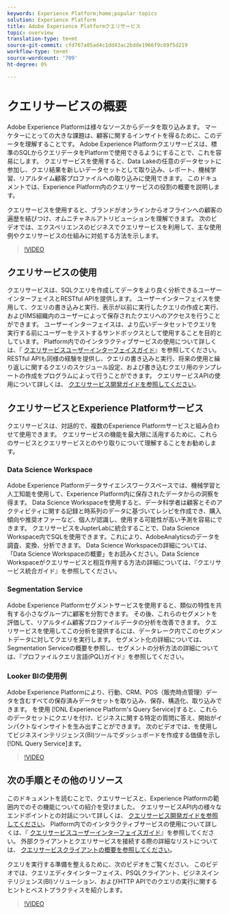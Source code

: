 ```yaml
---
keywords: Experience Platform;home;popular topics
solution: Experience Platform
title: Adobe Experience Platformクエリサービス
topic: overview
translation-type: tm+mt
source-git-commit: cfd767a05ad4c1dd43ac2bdde1966f9c89f5d219
workflow-type: tm+mt
source-wordcount: '709'
ht-degree: 0%

---
```



# クエリサービスの概要

Adobe Experience Platformは様々なソースからデータを取り込みます。 マーケターにとっての大きな課題は、顧客に関するインサイトを得るために、このデータを理解することです。 Adobe Experience Platformクエリサービスは、標準のSQLからクエリデータをPlatformで使用できるようにすることで、これを容易にします。 クエリサービスを使用すると、Data Lakeの任意のデータセットに参加し、クエリ結果を新しいデータセットとして取り込み、レポート、機械学習、リアルタイム顧客プロファイルへの取り込みに使用できます。 このドキュメントでは、Experience Platform内のクエリサービスの役割の概要を説明します。

クエリサービスを使用すると、ブランドがオンラインからオフラインへの顧客の遍歴を結びつけ、オムニチャネルアトリビューションを理解できます。 次のビデオでは、エクスペリエンスのビジネスでクエリサービスを利用して、主な使用例やクエリサービスの仕組みに対処する方法を示します。

>[!VIDEO](https://video.tv.adobe.com/v/29795?quality=12&learn=on)

## クエリサービスの使用

クエリサービスは、SQLクエリを作成してデータをより良く分析できるユーザーインターフェイスとRESTful APIを提供します。 ユーザーインターフェイスを使用して、クエリの書き込みと実行、表示が以前に実行したクエリの作成と実行、およびIMS組織内のユーザーによって保存されたクエリへのアクセスを行うことができます。 ユーザーインターフェイスは、より広いデータセットでクエリを実行する前にユーザーをテストするサンドボックスとして使用することを目的としています。 Platform内でのインタラクティブサービスの使用について詳しくは、『 [クエリサービスユーザーインターフェイスガイド](ui/overview.md)』を参照してください。 RESTful APIも同様の経験を提供し、クエリの書き込みと実行、将来の使用と繰り返しに関するクエリのスケジュール設定、および書き込むクエリ用のテンプレートの作成をプログラムによって行うことができます。 クエリサービスAPIの使用について詳しくは、 [クエリサービス開発ガイドを参照してください](api/getting-started.md)。

## クエリサービスとExperience Platformサービス

クエリサービスは、対話的で、複数のExperience Platformサービスと組み合わせて使用できます。 クエリサービスの機能を最大限に活用するために、これらのサービスとクエリサービスとのやり取りについて理解することをお勧めします。

### Data Science Workspace

Adobe Experience Platformデータサイエンスワークスペースでは、機械学習と人工知能を使用して、Experience Platform内に保存されたデータからの洞察を得ます。 Data Science Workspaceを使用すると、データ科学者は顧客とそのアクティビティに関する記録と時系列のデータに基づいてレシピを作成でき、購入傾向や推奨オファーなど、個人が認識し、使用する可能性が高い予測を容易にできます。 クエリサービスをJupterLabに統合することで、Data Science Workspace内でSQLを使用できます。これにより、AdobeAnalyticsのデータを調査、変換、分析できます。 Data Science Workspaceの詳細については、「Data Science Workspaceの概要」をお読みください。Data Science Workspaceがクエリサービスと相互作用する方法の詳細については、『クエリサービス統合ガイド』を参照してください。

### Segmentation Service

Adobe Experience Platformセグメントサービスを使用すると、類似の特性を共有する小さなグループに顧客を分割できます。 その後、これらのセグメントを評価して、リアルタイム顧客プロファイルデータの分析を改善できます。 クエリサービスを使用してこの分析を提供するには、データレーク内でこのセグメントデータに対してクエリを実行します。 セグメント化の詳細については、Segmentation Serviceの概要を参照し、セグメントの分析方法の詳細については、『プロファイルクエリ言語(PQL)ガイド』を参照してください。

### Looker BIの使用例

Adobe Experience Platformにより、行動、CRM、POS（販売時点管理）データを含むすべての保存済みデータセットを取り込み、保存、構造化、取り込みできます。 を使用 [!DNL Experience Platform's Query Service]すると、これらのデータセットにクエリを付け、ビジネスに関する特定の質問に答え、開始がインパクトなインサイトを生み出すことができます。 次のビデオでは、を使用してビジネスインテリジェンス(BI)ツールでダッシュボードを作成する価値を示し [!DNL Query Service]ます。

>[!VIDEO](https://video.tv.adobe.com/v/28981?quality=12&learn=on)

## 次の手順とその他のリソース

このドキュメントを読むことで、クエリサービスと、Experience Platformの範囲内でのその機能についての紹介を受けました。 クエリサービスAPI内の様々なエンドポイントとの対話について詳しくは、 [クエリサービス開発ガイドを参照してください](api/getting-started.md)。 Platform内でのインタラクティブサービスの使用について詳しくは、『 [クエリサービスユーザーインターフェイスガイド](ui/overview.md)』を参照してください。 外部クライアントとクエリサービスを接続する際の詳細なリストについては、 [クエリサービスクライアントの概要を参照してください](clients/overview.md)。

クエリを実行する準備を整えるために、次のビデオをご覧ください。 このビデオでは、クエリエディタインターフェイス、PSQLクライアント、ビジネスインテリジェンス(BI)ソリューション、およびHTTP APIでのクエリの実行に関するヒントとベストプラクティスを紹介します。

>[!VIDEO](https://video.tv.adobe.com/v/29811?quality=12&learn=on)
